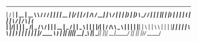   __  __ ______ _____  _______     __   _____ _    _ _____  _____  _____ _______ __  __           _____ 
 |  \/  |  ____|  __ \|  __ \ \   / /  / ____| |  | |  __ \|_   _|/ ____|__   __|  \/  |   /\    / ____|
 | \  / | |__  | |__) | |__) \ \_/ /  | |    | |__| | |__) | | | | (___    | |  | \  / |  /  \  | (___  
 | |\/| |  __| |  _  /|  _  / \   /   | |    |  __  |  _  /  | |  \___ \   | |  | |\/| | / /\ \  \___ \ 
 | |  | | |____| | \ \| | \ \  | |    | |____| |  | | | \ \ _| |_ ____) |  | |  | |  | |/ ____ \ ____) |
 |_|  |_|______|_|  \_\_|  \_\ |_|     \_____|_|  |_|_|  \_\_____|_____/   |_|  |_|  |_/_/    \_\_____/ 
                                                                                                        
                                                                                                        
